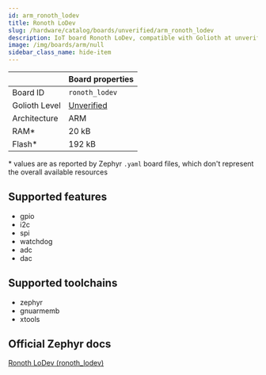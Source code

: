 ```yaml
---
id: arm_ronoth_lodev
title: Ronoth LoDev
slug: /hardware/catalog/boards/unverified/arm_ronoth_lodev
description: IoT board Ronoth LoDev, compatible with Golioth at unverified level.
image: /img/boards/arm/null
sidebar_class_name: hide-item
---
```


[//]: # (This is an auto-generated file, do not edit! Changes to it will be lost upon re-generation)



|                | Board properties     |
| -------------  | -------------------- |
| Board ID       | `ronoth_lodev` |
| Golioth Level  | [Unverified](/hardware#unverified-boards) |
| Architecture   | ARM |
| RAM*           | 20 kB |
| Flash*         | 192 kB |

\* values are as reported by Zephyr `.yaml` board files, which don't represent the overall available resources



## Supported features

* gpio
* i2c
* spi
* watchdog
* adc
* dac

## Supported toolchains

* zephyr
* gnuarmemb
* xtools

## Official Zephyr docs

[Ronoth LoDev (ronoth_lodev)](https://docs.zephyrproject.org/latest/boards/arm/ronoth_lodev/doc/index.html)
